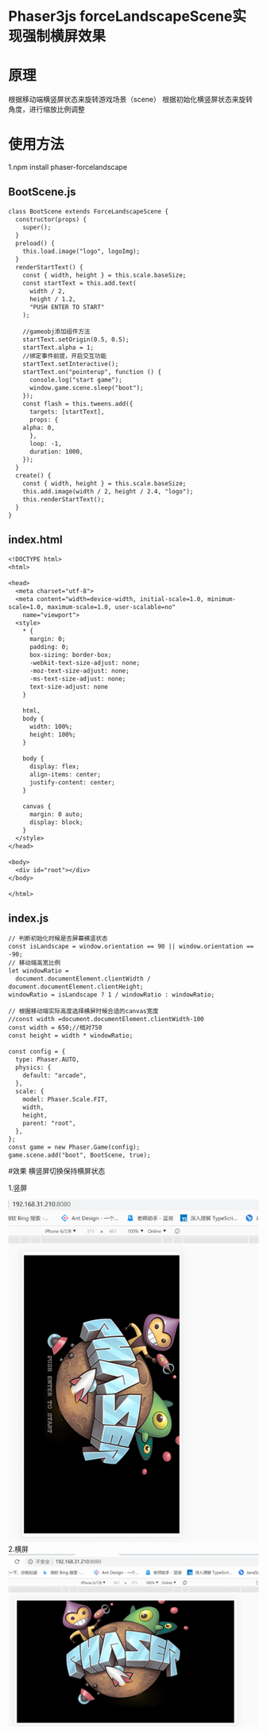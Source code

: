 # Phaser3js forceLandscapeScene实现强制横屏效果
# 原理
根据移动端横竖屏状态来旋转游戏场景（scene）
根据初始化横竖屏状态来旋转角度，进行缩放比例调整

# 使用方法
1.npm install phaser-forcelandscape


## BootScene.js    
    class BootScene extends ForceLandscapeScene {
      constructor(props) {
    	super();
      }
      preload() {
    	this.load.image("logo", logoImg);
      }
      renderStartText() {
	    const { width, height } = this.scale.baseSize;
	    const startText = this.add.text(
	      width / 2,
	      height / 1.2,
	      "PUSH ENTER TO START"
	    );
	    
	    //gameobj添加组件方法
	    startText.setOrigin(0.5, 0.5);
	    startText.alpha = 1;
	    //绑定事件前提，开启交互功能
	    startText.setInteractive();
	    startText.on("pointerup", function () {
	      console.log("start game");
	      window.game.scene.sleep("boot");
	    });
	    const flash = this.tweens.add({
	      targets: [startText],
	      props: {
	    alpha: 0,
	      },
	      loop: -1,
	      duration: 1000,
	    });
      }
      create() {
	    const { width, height } = this.scale.baseSize;
	    this.add.image(width / 2, height / 2.4, "logo");
	    this.renderStartText();
	  }
    }

## index.html
	<!DOCTYPE html>
	<html>
	
	<head>
	  <meta charset="utf-8">
	  <meta content="width=device-width, initial-scale=1.0, minimum-scale=1.0, maximum-scale=1.0, user-scalable=no"
	    name="viewport">
	  <style>
	    * {
	      margin: 0;
	      padding: 0;
	      box-sizing: border-box;
	      -webkit-text-size-adjust: none;
	      -moz-text-size-adjust: none;
	      -ms-text-size-adjust: none;
	      text-size-adjust: none
	    }
	
	    html,
	    body {
	      width: 100%;
	      height: 100%;
	    }
	
	    body {
	      display: flex;
	      align-items: center;
	      justify-content: center;
	    }
	
	    canvas {
	      margin: 0 auto;
	      display: block;
	    }
	  </style>
	</head>
	
	<body>
	  <div id="root"></div>
	</body>
	
	</html>



## index.js

	// 判断初始化时候是否屏幕横竖状态
	const isLandscape = window.orientation == 90 || window.orientation == -90;
	// 移动端高宽比例
	let windowRatio =
	  document.documentElement.clientWidth / document.documentElement.clientHeight;
	windowRatio = isLandscape ? 1 / windowRatio : windowRatio;
	
	// 根据移动端实际高度选择横屏时候合适的canvas宽度
	//const width =document.documentElement.clientWidth-100
	const width = 650;//相对750
	const height = width * windowRatio;
	
	const config = {
	  type: Phaser.AUTO,
	  physics: {
	    default: "arcade",
	  },
	  scale: {
	    model: Phaser.Scale.FIT,
	    width,
	    height,
	    parent: "root",
	  },
	};
	const game = new Phaser.Game(config);
	game.scene.add("boot", BootScene, true);

#效果
横竖屏切换保持横屏状态


1.竖屏

![](https://raw.githubusercontent.com/JingRen790838213/phaser3-forcelandscape/master/7a89bc235b3c3bbaec732b6d6b4e24b.png)
2.横屏
![](https://raw.githubusercontent.com/JingRen790838213/phaser3-forcelandscape/master/e56e36056a86af75f43d072d7626916.png)